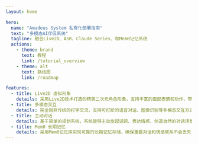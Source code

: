 ```yaml
---
layout: home

hero:
  name: "Amadeus System 私有化部署指南"
  text: "多模态AI伴侣系统"
  tagline: 融合Live2D、ASR、Claude Series、和Mem0记忆系统
  actions:
    - theme: brand
      text: 教程
      link: /tutorial_overview
    - theme: alt
      text: 路线图
      link: /roadmap

features:
  - title: Live2D 虚拟形象
    details: 采用Live2D技术打造的精美二次元角色形象，支持丰富的面部表情和动作，带来沉浸式的互动体验
  - title: 多模态交互
    details: 完全抛弃传统的打字交流，支持可打断的语音对话、图像识别等多模态交互方式，让交流更自然流畅
  - title: 主动对话
    details: 基于简单的规划系统，系统能够主动发起话题、表达情感，创造自然的对话场景
  - title: Mem0 长期记忆
    details: 采用Mem0记忆库实现可靠的长期记忆存储，确保重要对话和情感联系不会丢失
---
```


